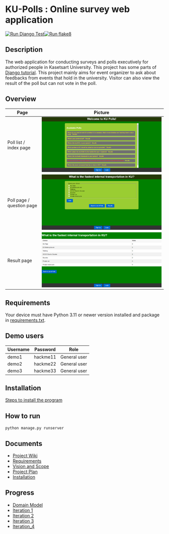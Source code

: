 # KU-Polls : Online survey web application

[![Run Django Test](https://github.com/Thanawas-Sirilertsathit/ku-polls/actions/workflows/django.yml/badge.svg)](https://github.com/Thanawas-Sirilertsathit/ku-polls/actions/workflows/django.yml)[![Run flake8](https://github.com/Thanawas-Sirilertsathit/ku-polls/actions/workflows/flake8.yml/badge.svg)](https://github.com/Thanawas-Sirilertsathit/ku-polls/actions/workflows/flake8.yml)

## Description
The web application for conducting surveys and polls executively for authorized people in Kasetsart University. This project has some parts of [Django tutorial](https://docs.djangoproject.com/en/5.1/intro/tutorial01/). This project mainly aims for event organizer to ask about feedbacks from events that hold in the university. Visitor can also view the result of the poll but can not vote in the poll.

## Overview
| Page | Picture |
|------|---------|
| Poll list / index page | ![Index_page_picture](/images/index_page.png)
| Poll page / question page | ![Question_page_picture](/images/question_page.png)
| Result page | ![Result_page_picture](/images/result_page.png)

## Requirements
Your device must have Python 3.11 or newer version installed and package in [requirements.txt](requirements.txt).

## Demo users
| Username | Password | Role |
|----------|----------|------|
| demo1 | hackme11 | General user |
| demo2 | hackme22 | General user |
| demo3 | hackme33 | General user |

## Installation
[Steps to install the program](./Installation.md)

## How to run

```
python manage.py runserver
```
## Documents
* [Project Wiki](../../wiki/Home)
* [Requirements](../../wiki/Requirements)
* [Vision and Scope](../../wiki/Vision-and-Scope)
* [Project Plan](../../wiki/Project-Plan)
* [Installation](../../wiki/Installation)

## Progress
* [Domain Model](../../wiki/Domain_Model)
* [Iteration 1](../../wiki/Iteration_1)
* [Iteration 2](../../wiki/Iteration_2)
* [Iteration 3](../../wiki/Iteration_3)
* [Iteration_4](../../wiki/Iteration_4)
